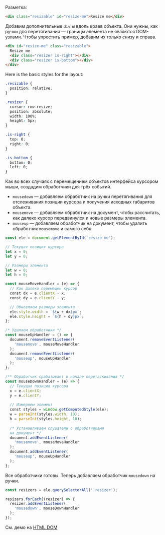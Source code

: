 Разметка:

```html
<div class="resizable" id="resize-me">Resize me</div>
```

Добавим дополнительные `div`'ы вдоль краев объекта. Они нужны, как ручки для перетягивания — границы элемента не являются DOM-узлами. Чтобы упростить пример, добавим их только снизу и справа.

```html
<div id="resize-me" class="resizable">
  Resize me
  <div class="resizer is-right"></div>
  <div class="resizer is-bottom"></div>
</div>
```

Here is the basic styles for the layout:

```scss
.resizable {
  position: relative;
}

.resizer {
  cursor: row-resize;
  position: absolute;
  width: 100%;
  height: 5px;
}

.is-right {
  top: 0;
  right: 0;
}

.is-bottom {
  bottom: 0;
  left: 0;
}
```

Как во всех случаях с перемещением объектов интерфейса курсором мыши, создадим обработчики для трёх событий.

- `mousedown` — добавляем обработчик на ручки перетягивания для отслеживания позиции курсора и получения исходных габаритов объекта.
- `mousemove` — добавляем обработчик на документ, чтобы рассчитать, как далеко курсор передвинулся и новые размеры элемента.
- `mouseup` — добавляем обработчик на документ, чтобы удалить обработчик `mousemove` и самого себя.

```js
const ele = document.getElementById('resize-me');

// Текущая позиция курсора
let x = 0;
let y = 0;

// Размеры элемента
let w = 0;
let h = 0;

const mouseMoveHandler = (e) => {
  // Как далеко перемещен курсор
  const dx = e.clientX - x;
  const dy = e.clientY - y;

  // Обновляем размеры элемента
  ele.style.width = `${w + dx}px`;
  ele.style.height = `${h + dy}px`;
};

/* Удаляем обработчики */
const mouseUpHandler = () => {
  document.removeEventListener(
    'mousemove', mouseMoveHandler
  );
  document.removeEventListener(
    'mouseup', mouseUpHandler
  );
};

/** Обработчик срабатывает в начале перетаскивания */
const mouseDownHandler = (e) => {
  // Текущая позиция курсора
  x = e.clientX;
  y = e.clientY;
  
  // Измеряем элемент
  const styles = window.getComputedStyle(ele);
  w = parseInt(styles.width, 10);
  h = parseInt(styles.height, 10);
  
  /* Устанавливаем слушатели с обработчиками
  на документ */
  document.addEventListener(
    'mousemove', mouseMoveHandler
  );
  document.addEventListener(
    'mouseup', mouseUpHandler
  );
};
```

Все обработчики готовы. Теперь добавляем обработчик `mousedown` на ручки.

```js
const resizers = ele.querySelectorAll('.resizer');

resizers.forEach((resizer) => {
  resizer.addEventListener(
    'mousedown', mouseDownHandler
  );
});
```

См. демо на [HTML DOM](https://htmldom.dev/demo/make-a-resizable-element/)
